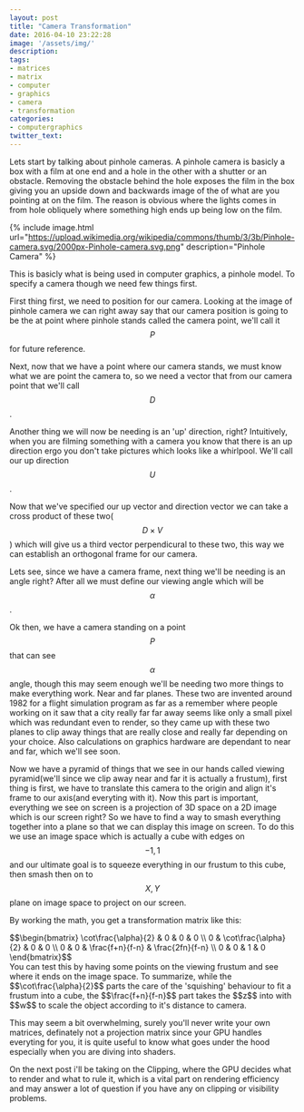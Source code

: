 ```yaml
---
layout: post
title: "Camera Transformation"
date: 2016-04-10 23:22:28
image: '/assets/img/'
description:
tags:
- matrices
- matrix
- computer
- graphics
- camera
- transformation
categories:
- computergraphics
twitter_text:
---
```


Lets start by talking about pinhole cameras. A pinhole camera is basicly a box with a film at one end and a hole in the other with a shutter or an obstacle. Removing the obstacle behind the hole exposes the film in the box giving you an upside down and backwards image of the of what are you pointing at on the film. The reason is obvious where the lights comes in from hole obliquely where something high ends up being low on the film.

{% include image.html url="https://upload.wikimedia.org/wikipedia/commons/thumb/3/3b/Pinhole-camera.svg/2000px-Pinhole-camera.svg.png" description="Pinhole Camera" %}

This is basicly what is being used in computer graphics, a pinhole model. To specify a camera though we need few things first. 

First thing first, we need to position for our camera. Looking at the image of pinhole camera we can right away say that our camera position is going to be the at point where pinhole stands called the camera point, we'll call it $$P$$ for future reference. 

Next, now that we have a point where our camera stands, we must know what we are point the camera to, so we need a vector that from our camera point that we'll call $$D$$. 

Another thing we will now be needing is an 'up' direction, right? Intuitively, when you are filming something with a camera you know that there is an up direction ergo you don't take pictures which looks like a whirlpool. We'll call our up direction $$U$$. 

Now that we've specified our up vector and direction vector we can take a cross product of these two($$D \times V$$) which will give us a third vector perpendicural to these two, this way we can establish an orthogonal frame for our camera.

Lets see, since we have a camera frame, next thing we'll be needing is an angle right? After all we must define our viewing angle which will be $$\alpha$$.

Ok then, we have a camera standing on a point $$P$$ that can see $$\alpha$$ angle, though this may seem enough we'll be needing two more things to make everything work. Near and far planes. These two are invented around 1982 for a flight simulation program as far as a remember where people working on it saw that a city really far far away seems like only a small pixel which was redundant even to render, so they came up with these two planes to clip away things that are really close and really far depending on your choice. Also calculations on graphics hardware are dependant to near and far, which we'll see soon.

Now we have a pyramid of things that we see in our hands called viewing pyramid(we'll since we clip away near and far it is actually a frustum), first thing is first, we have to translate this camera to the origin and align it's frame to our axis(and everyting with it). Now this part is important, everything we see on screen is a projection of 3D space on a 2D image which is our screen right? So we have to find a way to smash everything together into a plane so that we can display this image on screen. To do this we use an image space which is actually a cube with edges on $$-1,1$$ and our ultimate goal is to squeeze everything in our frustum to this cube, then smash then on to $$X,Y$$ plane on image space to project on our screen.

By working the math, you get a transformation matrix like this:
<div>
$$\begin{bmatrix}
\cot\frac{\alpha}{2} & 0 & 0 & 0 \\
0 & \cot\frac{\alpha}{2} & 0 & 0 \\
0 & 0 & \frac{f+n}{f-n} & \frac{2fn}{f-n} \\
0 & 0 & 1 & 0
\end{bmatrix}$$
</div>
You can test this by having some points on the viewing frustum and see where it ends on the image space. To summarize, while the $$\cot\frac{\alpha}{2}$$ parts the care of the 'squishing' behaviour to fit a frustum into a cube, the $$\frac{f+n}{f-n}$$ part takes the $$z$$ into with $$w$$ to scale the object according to it's distance to camera.

This may seem a bit overwhelming, surely you'll never write your own matrices, definately not a projection matrix since your GPU handles everyting for you, it is quite useful to know what goes under the hood especially when you are diving into shaders.

On the next post i'll be taking on the Clipping, where the GPU decides what to render and what to rule it, which is a vital part on rendering efficiency and may answer a lot of question if you have any on clipping or visibility problems.



